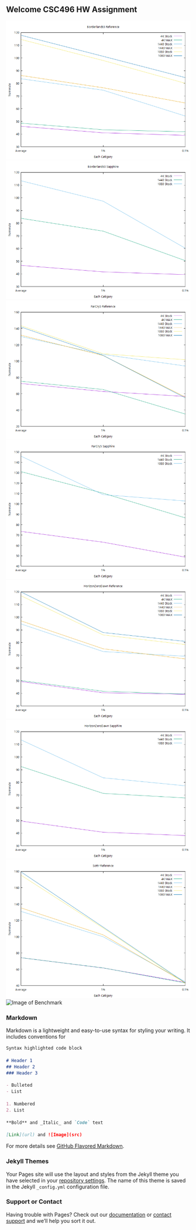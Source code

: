 ## Welcome CSC496 HW Assignment

![Image of Benchmark](https://github.com/mcqjohnathan/CSC496/blob/master/Documents/AutoGraph/Borderlands3Reference.png)
![Image of Benchmark](https://github.com/mcqjohnathan/CSC496/blob/master/Documents/AutoGraph/Borderlands3Sapphire.png)
![Image of Benchmark](https://github.com/mcqjohnathan/CSC496/blob/master/Documents/AutoGraph/FarCry5Reference.png)
![Image of Benchmark](https://github.com/mcqjohnathan/CSC496/blob/master/Documents/AutoGraph/FarCry5Sapphire.png)
![Image of Benchmark](https://github.com/mcqjohnathan/CSC496/blob/master/Documents/AutoGraph/HorizonZeroDawnReference.png)
![Image of Benchmark](https://github.com/mcqjohnathan/CSC496/blob/master/Documents/AutoGraph/HorizonZeroDawnSapphire.png)
![Image of Benchmark](https://github.com/mcqjohnathan/CSC496/blob/master/Documents/AutoGraph/SottrReference.png)
![Image of Benchmark](github.com/mcqjohnathan/CSC496/blob/master/Documents/AutoGraph/SottrSapphire.png)


### Markdown

Markdown is a lightweight and easy-to-use syntax for styling your writing. It includes conventions for

```markdown
Syntax highlighted code block

# Header 1
## Header 2
### Header 3

- Bulleted
- List

1. Numbered
2. List

**Bold** and _Italic_ and `Code` text

[Link](url) and ![Image](src)
```

For more details see [GitHub Flavored Markdown](https://guides.github.com/features/mastering-markdown/).

### Jekyll Themes

Your Pages site will use the layout and styles from the Jekyll theme you have selected in your [repository settings](https://github.com/mcqjohnathan/githubpages/settings). The name of this theme is saved in the Jekyll `_config.yml` configuration file.

### Support or Contact

Having trouble with Pages? Check out our [documentation](https://docs.github.com/categories/github-pages-basics/) or [contact support](https://support.github.com/contact) and we’ll help you sort it out.
